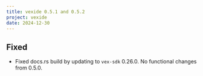 ```yaml
---
title: vexide 0.5.1 and 0.5.2
project: vexide
date: 2024-12-30
---
```


## Fixed

- Fixed docs.rs build by updating to `vex-sdk` 0.26.0. No functional changes from 0.5.0.